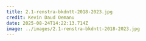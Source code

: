 ```yaml
---
title: 2.1-renstra-bkdntt-2018-2023.jpg
credit: Kevin Daud Oemanu
date: 2025-08-24T14:22:13.714Z
image: ../images/2.1-renstra-bkdntt-2018-2023.jpg
---
```


